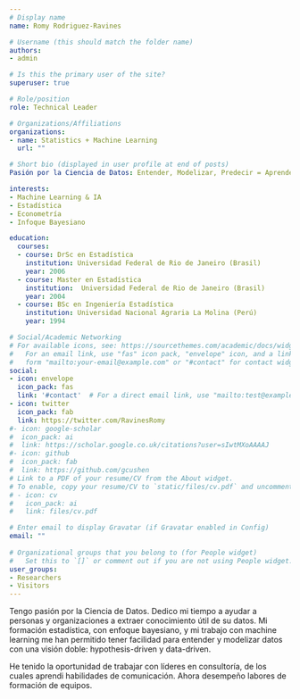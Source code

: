 ```yaml
---
# Display name
name: Romy Rodriguez-Ravines

# Username (this should match the folder name)
authors:
- admin

# Is this the primary user of the site?
superuser: true

# Role/position
role: Technical Leader

# Organizations/Affiliations
organizations:
- name: Statistics + Machine Learning
  url: ""

# Short bio (displayed in user profile at end of posts)
Pasión por la Ciencia de Datos: Entender, Modelizar, Predecir = Aprender y extraer valor para personas y organizaciones.

interests:
- Machine Learning & IA
- Estadística
- Econometría
- Infoque Bayesiano

education:
  courses:
  - course: DrSc en Estadística
    institution: Universidad Federal de Rio de Janeiro (Brasil)
    year: 2006
  - course: Master en Estadística
    institution:  Universidad Federal de Rio de Janeiro (Brasil)
    year: 2004
  - course: BSc en Ingeniería Estadística
    institution: Universidad Nacional Agraria La Molina (Perú)
    year: 1994

# Social/Academic Networking
# For available icons, see: https://sourcethemes.com/academic/docs/widgets/#icons
#   For an email link, use "fas" icon pack, "envelope" icon, and a link in the
#   form "mailto:your-email@example.com" or "#contact" for contact widget.
social:
- icon: envelope
  icon_pack: fas
  link: '#contact'  # For a direct email link, use "mailto:test@example.org".
- icon: twitter
  icon_pack: fab
  link: https://twitter.com/RavinesRomy
#- icon: google-scholar
#  icon_pack: ai
#  link: https://scholar.google.co.uk/citations?user=sIwtMXoAAAAJ
#- icon: github
#  icon_pack: fab
#  link: https://github.com/gcushen
# Link to a PDF of your resume/CV from the About widget.
# To enable, copy your resume/CV to `static/files/cv.pdf` and uncomment the lines below.  
# - icon: cv
#   icon_pack: ai
#   link: files/cv.pdf

# Enter email to display Gravatar (if Gravatar enabled in Config)
email: ""
  
# Organizational groups that you belong to (for People widget)
#   Set this to `[]` or comment out if you are not using People widget.  
user_groups:
- Researchers
- Visitors
---
```


Tengo pasión por la Ciencia de Datos. Dedico mi tiempo a ayudar a personas y organizaciones a extraer conocimiento útil de su datos. Mi formación estadística, con enfoque bayesiano, y mi trabajo con machine learning me han permitido tener facilidad para entender y modelizar datos con una visión doble: hypothesis-driven y data-driven.

He tenido la oportunidad de trabajar con líderes en consultoría, de los cuales aprendi habilidades de comunicación. Ahora desempeño labores de formación de equipos.  
